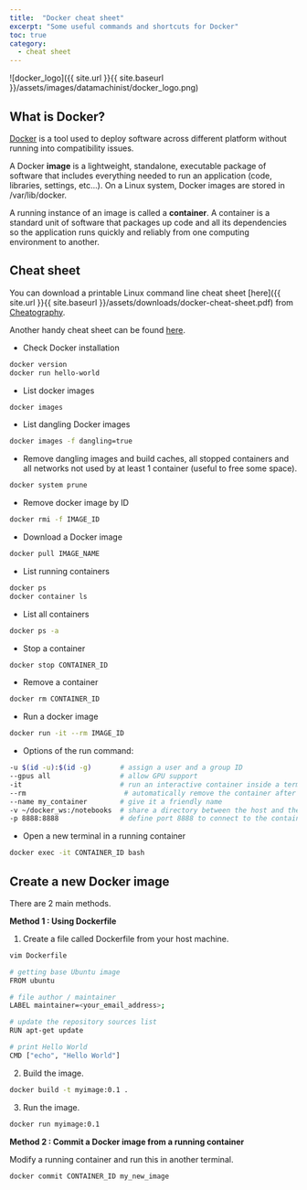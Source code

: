 ```yaml
---
title:  "Docker cheat sheet"
excerpt: "Some useful commands and shortcuts for Docker"
toc: true
category:
  - cheat sheet
---
```



![docker_logo]({{ site.url }}{{ site.baseurl }}/assets/images/datamachinist/docker_logo.png)

## What is Docker?

[Docker](https://www.docker.com/) is a tool used to deploy software across different platform without running into compatibility issues.

A Docker **image** is a lightweight, standalone, executable package of software that includes everything needed to run an application (code, libraries, settings, etc...).  On a Linux system, Docker images are stored in /var/lib/docker.

A running instance of an image is called a **container**. A container is a standard unit of software that packages up code and all its dependencies so the application runs quickly and reliably from one computing environment to another.

## Cheat sheet

You can download a printable Linux command line cheat sheet [here]({{ site.url }}{{ site.baseurl }}/assets/downloads/docker-cheat-sheet.pdf) from [Cheatography](https://cheatography.com/gambit/cheat-sheets/docker/).

Another handy cheat sheet can be found [here](https://github.com/wsargent/docker-cheat-sheet).


- Check Docker installation


```bash
docker version
docker run hello-world
```


- List docker images


```bash
docker images
```


- List dangling Docker images


```bash
docker images -f dangling=true
```


- Remove dangling images and build caches, all stopped containers and all networks not used by at least 1 container (useful to free some space).


```bash
docker system prune
```


- Remove docker image by ID


```bash
docker rmi -f IMAGE_ID
```

- Download a Docker image


```bash
docker pull IMAGE_NAME
```


- List running containers


```bash
docker ps
docker container ls
```


- List all containers


```bash
docker ps -a
```


- Stop a container


```bash
docker stop CONTAINER_ID
```


- Remove a container


```bash
docker rm CONTAINER_ID
```


- Run a docker image


```bash
docker run -it --rm IMAGE_ID
```


- Options of the run command:


```bash
-u $(id -u):$(id -g)       # assign a user and a group ID
--gpus all                 # allow GPU support
-it                        # run an interactive container inside a terminal
--rm                        # automatically remove the container after exiting
--name my_container        # give it a friendly name
-v ~/docker_ws:/notebooks  # share a directory between the host and the container
-p 8888:8888               # define port 8888 to connect to the container (for Jupyter notebooks)
```


- Open a new terminal in a running container


```bash
docker exec -it CONTAINER_ID bash
```


## Create a new Docker image



There are 2 main methods.



**Method 1 : Using Dockerfile**



1. Create a file called Dockerfile from your host machine.


```bash
vim Dockerfile
```

```bash
# getting base Ubuntu image
FROM ubuntu

# file author / maintainer
LABEL maintainer=<your_email_address>;

# update the repository sources list
RUN apt-get update

# print Hello World
CMD ["echo", "Hello World"]
```


2. Build the image.


```bash
docker build -t myimage:0.1 .
```


3. Run the image.


```bash
docker run myimage:0.1
```


**Method 2 : Commit a Docker image from a running container**


Modify a running container and run this in another terminal.


```bash
docker commit CONTAINER_ID my_new_image
```

